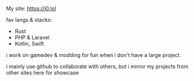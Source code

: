 My site: https://j0.lol

fav langs & stacks:
- Rust
- PHP & Laravel
- Kotlin, Swift

i work on gamedev & modding for fun when i don't have a large project.

i mainly use github to collaborate with others, but i mirror my projects from other sites here for showcase
